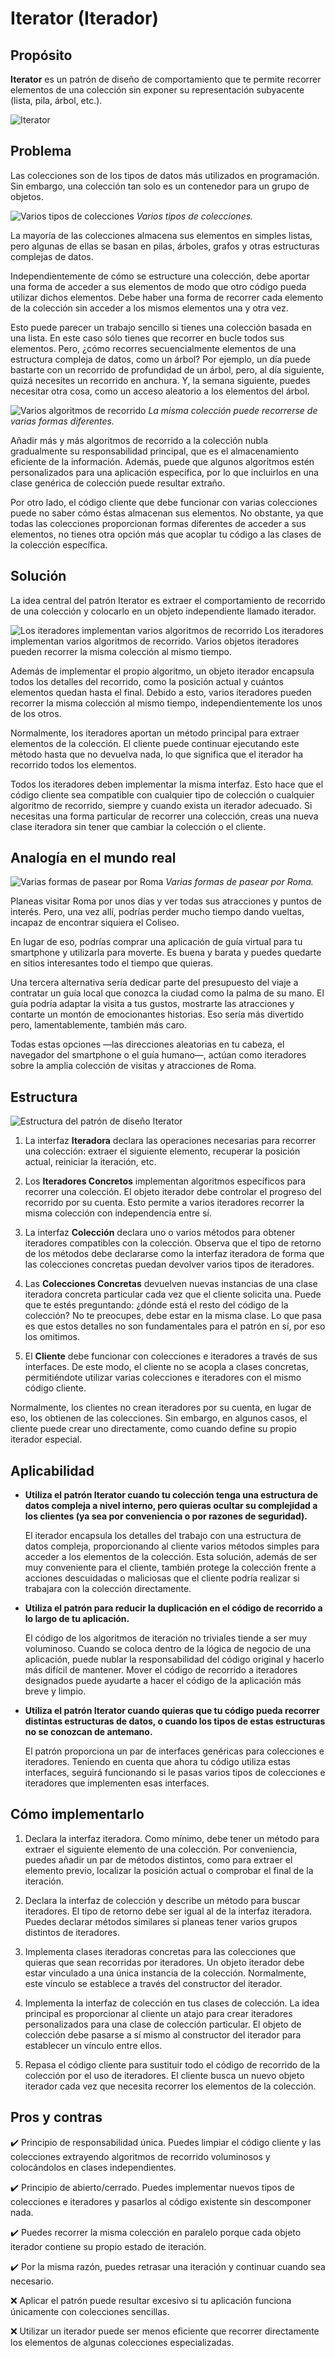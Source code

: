 # Iterator (Iterador)

## Propósito

**Iterator** es un patrón de diseño de comportamiento que te permite recorrer elementos de una colección sin exponer su representación subyacente (lista, pila, árbol, etc.).

![Iterator](./images/iterator.png)

## Problema

Las colecciones son de los tipos de datos más utilizados en programación. Sin embargo, una colección tan solo es un contenedor para un grupo de objetos.

![Varios tipos de colecciones](./images/problem-1.png)
*Varios tipos de colecciones.*

La mayoría de las colecciones almacena sus elementos en simples listas, pero algunas de ellas se basan en pilas, árboles, grafos y otras estructuras complejas de datos.

Independientemente de cómo se estructure una colección, debe aportar una forma de acceder a sus elementos de modo que otro código pueda utilizar dichos elementos. Debe haber una forma de recorrer cada elemento de la colección sin acceder a los mismos elementos una y otra vez.

Esto puede parecer un trabajo sencillo si tienes una colección basada en una lista. En este caso sólo tienes que recorrer en bucle todos sus elementos. Pero, ¿cómo recorres secuencialmente elementos de una estructura compleja de datos, como un árbol? Por ejemplo, un día puede bastarte con un recorrido de profundidad de un árbol, pero, al día siguiente, quizá necesites un recorrido en anchura. Y, la semana siguiente, puedes necesitar otra cosa, como un acceso aleatorio a los elementos del árbol.

![Varios algoritmos de recorrido](./images/problem-2.png)
*La misma colección puede recorrerse de varias formas diferentes.*

Añadir más y más algoritmos de recorrido a la colección nubla gradualmente su responsabilidad principal, que es el almacenamiento eficiente de la información. Además, puede que algunos algoritmos estén personalizados para una aplicación específica, por lo que incluirlos en una clase genérica de colección puede resultar extraño.

Por otro lado, el código cliente que debe funcionar con varias colecciones puede no saber cómo éstas almacenan sus elementos. No obstante, ya que todas las colecciones proporcionan formas diferentes de acceder a sus elementos, no tienes otra opción más que acoplar tu código a las clases de la colección específica.

## Solución

La idea central del patrón Iterator es extraer el comportamiento de recorrido de una colección y colocarlo en un objeto independiente llamado iterador.

![Los iteradores implementan varios algoritmos de recorrido](./images/solution.png)
Los iteradores implementan varios algoritmos de recorrido. Varios objetos iteradores pueden recorrer la misma colección al mismo tiempo.

Además de implementar el propio algoritmo, un objeto iterador encapsula todos los detalles del recorrido, como la posición actual y cuántos elementos quedan hasta el final. Debido a esto, varios iteradores pueden recorrer la misma colección al mismo tiempo, independientemente los unos de los otros.

Normalmente, los iteradores aportan un método principal para extraer elementos de la colección. El cliente puede continuar ejecutando este método hasta que no devuelva nada, lo que significa que el iterador ha recorrido todos los elementos.

Todos los iteradores deben implementar la misma interfaz. Esto hace que el código cliente sea compatible con cualquier tipo de colección o cualquier algoritmo de recorrido, siempre y cuando exista un iterador adecuado. Si necesitas una forma particular de recorrer una colección, creas una nueva clase iteradora sin tener que cambiar la colección o el cliente.

## Analogía en el mundo real

![Varias formas de pasear por Roma](./images/live-example.png)
*Varias formas de pasear por Roma.*

Planeas visitar Roma por unos días y ver todas sus atracciones y puntos de interés. Pero, una vez allí, podrías perder mucho tiempo dando vueltas, incapaz de encontrar siquiera el Coliseo.

En lugar de eso, podrías comprar una aplicación de guía virtual para tu smartphone y utilizarla para moverte. Es buena y barata y puedes quedarte en sitios interesantes todo el tiempo que quieras.

Una tercera alternativa sería dedicar parte del presupuesto del viaje a contratar un guía local que conozca la ciudad como la palma de su mano. El guía podría adaptar la visita a tus gustos, mostrarte las atracciones y contarte un montón de emocionantes historias. Eso sería más divertido pero, lamentablemente, también más caro.

Todas estas opciones —las direcciones aleatorias en tu cabeza, el navegador del smartphone o el guía humano—, actúan como iteradores sobre la amplia colección de visitas y atracciones de Roma.

## Estructura

![Estructura del patrón de diseño Iterator](./images/structure.png)

1. La interfaz **Iteradora** declara las operaciones necesarias para recorrer una colección: extraer el siguiente elemento, recuperar la posición actual, reiniciar la iteración, etc.

2. Los **Iteradores Concretos** implementan algoritmos específicos para recorrer una colección. El objeto iterador debe controlar el progreso del recorrido por su cuenta. Esto permite a varios iteradores recorrer la misma colección con independencia entre sí.

3. La interfaz **Colección** declara uno o varios métodos para obtener iteradores compatibles con la colección. Observa que el tipo de retorno de los métodos debe declararse como la interfaz iteradora de forma que las colecciones concretas puedan devolver varios tipos de iteradores.

4. Las **Colecciones Concretas** devuelven nuevas instancias de una clase iteradora concreta particular cada vez que el cliente solicita una. Puede que te estés preguntando: ¿dónde está el resto del código de la colección? No te preocupes, debe estar en la misma clase. Lo que pasa es que estos detalles no son fundamentales para el patrón en sí, por eso los omitimos.

5. El **Cliente** debe funcionar con colecciones e iteradores a través de sus interfaces. De este modo, el cliente no se acopla a clases concretas, permitiéndote utilizar varias colecciones e iteradores con el mismo código cliente.

  Normalmente, los clientes no crean iteradores por su cuenta, en lugar de eso, los obtienen de las colecciones. Sin embargo, en algunos casos, el cliente puede crear uno directamente, como cuando define su propio iterador especial.

## Aplicabilidad

* **Utiliza el patrón Iterator cuando tu colección tenga una estructura de datos compleja a nivel interno, pero quieras ocultar su complejidad a los clientes (ya sea por conveniencia o por razones de seguridad).**

  El iterador encapsula los detalles del trabajo con una estructura de datos compleja, proporcionando al cliente varios métodos simples para acceder a los elementos de la colección. Esta solución, además de ser muy conveniente para el cliente, también protege la colección frente a acciones descuidadas o maliciosas que el cliente podría realizar si trabajara con la colección directamente.

* **Utiliza el patrón para reducir la duplicación en el código de recorrido a lo largo de tu aplicación.**

  El código de los algoritmos de iteración no triviales tiende a ser muy voluminoso. Cuando se coloca dentro de la lógica de negocio de una aplicación, puede nublar la responsabilidad del código original y hacerlo más difícil de mantener. Mover el código de recorrido a iteradores designados puede ayudarte a hacer el código de la aplicación más breve y limpio.

* **Utiliza el patrón Iterator cuando quieras que tu código pueda recorrer distintas estructuras de datos, o cuando los tipos de estas estructuras no se conozcan de antemano.**

  El patrón proporciona un par de interfaces genéricas para colecciones e iteradores. Teniendo en cuenta que ahora tu código utiliza estas interfaces, seguirá funcionando si le pasas varios tipos de colecciones e iteradores que implementen esas interfaces.

## Cómo implementarlo

1. Declara la interfaz iteradora. Como mínimo, debe tener un método para extraer el siguiente elemento de una colección. Por conveniencia, puedes añadir un par de métodos distintos, como para extraer el elemento previo, localizar la posición actual o comprobar el final de la iteración.

2. Declara la interfaz de colección y describe un método para buscar iteradores. El tipo de retorno debe ser igual al de la interfaz iteradora. Puedes declarar métodos similares si planeas tener varios grupos distintos de iteradores.

3. Implementa clases iteradoras concretas para las colecciones que quieras que sean recorridas por iteradores. Un objeto iterador debe estar vinculado a una única instancia de la colección. Normalmente, este vínculo se establece a través del constructor del iterador.

4. Implementa la interfaz de colección en tus clases de colección. La idea principal es proporcionar al cliente un atajo para crear iteradores personalizados para una clase de colección particular. El objeto de colección debe pasarse a sí mismo al constructor del iterador para establecer un vínculo entre ellos.

5. Repasa el código cliente para sustituir todo el código de recorrido de la colección por el uso de iteradores. El cliente busca un nuevo objeto iterador cada vez que necesita recorrer los elementos de la colección.

## Pros y contras

:heavy_check_mark: Principio de responsabilidad única. Puedes limpiar el código cliente y las colecciones extrayendo algoritmos de recorrido voluminosos y colocándolos en clases independientes.

:heavy_check_mark: Principio de abierto/cerrado. Puedes implementar nuevos tipos de colecciones e iteradores y pasarlos al código existente sin descomponer nada.

:heavy_check_mark: Puedes recorrer la misma colección en paralelo porque cada objeto iterador contiene su propio estado de iteración.

:heavy_check_mark: Por la misma razón, puedes retrasar una iteración y continuar cuando sea necesario.

:x: Aplicar el patrón puede resultar excesivo si tu aplicación funciona únicamente con colecciones sencillas.

:x: Utilizar un iterador puede ser menos eficiente que recorrer directamente los elementos de algunas colecciones especializadas.
